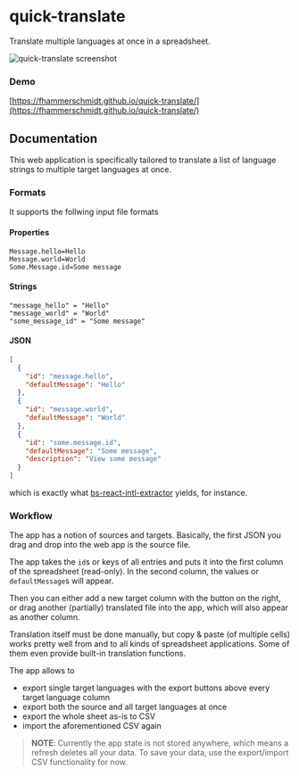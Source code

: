 # quick-translate

Translate multiple languages at once in a spreadsheet.

![quick-translate screenshot](https://user-images.githubusercontent.com/18074327/109850853-4368bf00-7c53-11eb-800d-137aa583302e.png)

### Demo

[https://fhammerschmidt.github.io/quick-translate/](https://fhammerschmidt.github.io/quick-translate/)

## Documentation

This web application is specifically tailored to translate a list of language strings to multiple target languages at once.

### Formats

It supports the follwing input file formats

#### Properties

```
Message.hello=Hello
Message.world=World
Some.Message.id=Some message
```

#### Strings

```
"message_hello" = "Hello"
"message_world" = "World"
"some_message_id" = "Some message"
```

#### JSON

```json
[
  {
    "id": "message.hello",
    "defaultMessage": "Hello"
  },
  {
    "id": "message.world",
    "defaultMessage": "World"
  },
  {
    "id": "some.message.id",
    "defaultMessage": "Some message",
    "description": "View some message"
  }
]
```

which is exactly what [bs-react-intl-extractor](https://github.com/cknitt/bs-react-intl-extractor) yields, for instance.

### Workflow

The app has a notion of sources and targets. Basically, the first JSON you drag and drop into the web app is the source file.

The app takes the `id`s or keys of all entries and puts it into the first column of the spreadsheet (read-only).
In the second column, the values or `defaultMessage`s will appear.

Then you can either add a new target column with the button on the right, or drag another (partially) translated file into the app,
which will also appear as another column.

Translation itself must be done manually, but copy & paste (of multiple cells) works pretty well from and to all kinds of spreadsheet applications.
Some of them even provide built-in translation functions.

The app allows to

- export single target languages with the export buttons above every target language column
- export both the source and all target languages at once
- export the whole sheet as-is to CSV
- import the aforementioned CSV again

> **NOTE**: Currently the app state is not stored anywhere, which means a refresh deletes all your data.
> To save your data, use the export/import CSV functionality for now.
